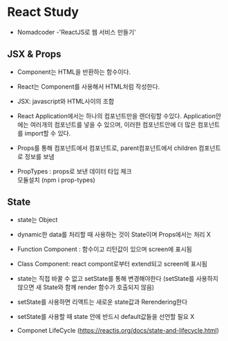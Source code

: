 # React Study
* Nomadcoder -'ReactJS로 웹 서비스 만들기'

## JSX & Props

* Component는 HTML을 반환하는 함수이다.
  
* React는 Component를 사용해서 HTML처럼 작성한다.
  
* JSX: javascript와 HTML사이의 조합 
  
* React Application에서는 하나의 컴포넌트만을 렌더링할 수있다. 
  Application안에는 여러개의 컴포넌트를 넣을 수 있으며, 이러한 컴포넌트안에 더 많은 컴포넌트를 import할 수 있다.

* Props를 통해 컴포넌트에서 컴포넌트로, parent컴포넌트에서 children 컴포넌트로 정보를 보냄 

* PropTypes : props로 보낸 데이터 타입 체크 
  <br> 모듈설치 (npm i prop-types)

## State

* state는 Object

* dynamic한 data를 처리할 때 사용하는 것이 State이며 Props에서는 처리 X

* Function Component : 함수이고 리턴값이 있으며 screen에 표시됨
* Class Component: react compont로부터  extend되고 screen에 표시됨

* state는 직접 바꿀 수 없고 setState를 통해 변경해야한다 (setState를 사용하지 않으면 새 State와 함께 render 함수가 호출되지 않음)
* setState를 사용하면 리액트는 새로운 state값과 Rerendering한다
* setState를 사용할 때 state 안에 반드시 default값들을 선언할 필요 X

* Componet LifeCycle (https://reactjs.org/docs/state-and-lifecycle.html)
